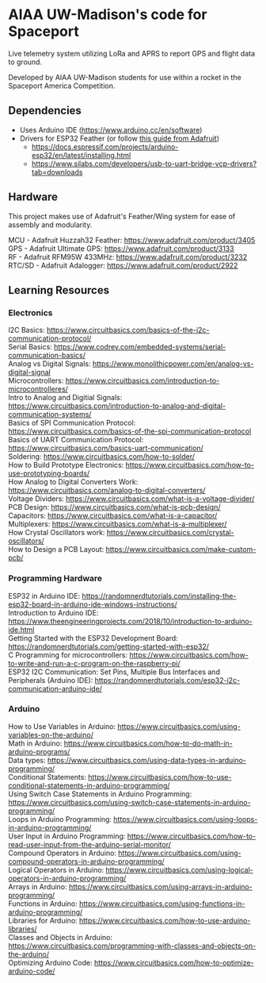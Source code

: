 # AIAA UW-Madison's code for Spaceport
Live telemetry system utilizing LoRa and APRS to report GPS and flight data to ground.

Developed by AIAA UW-Madison students for use within a rocket in the Spaceport America Competition.

## Dependencies
- Uses Arduino IDE (https://www.arduino.cc/en/software)
- Drivers for ESP32 Feather (or follow [this guide from Adafruit](https://learn.adafruit.com/adafruit-huzzah32-esp32-feather/overview))
   - https://docs.espressif.com/projects/arduino-esp32/en/latest/installing.html
   - https://www.silabs.com/developers/usb-to-uart-bridge-vcp-drivers?tab=downloads

## Hardware
This project makes use of Adafruit's Feather/Wing system for ease of assembly and modularity.

MCU - Adafruit Huzzah32 Feather: https://www.adafruit.com/product/3405  
GPS - Adafruit Ultimate GPS: https://www.adafruit.com/product/3133  
RF - Adafruit RFM95W 433MHz: https://www.adafruit.com/product/3232  
RTC/SD - Adafruit Adalogger: https://www.adafruit.com/product/2922  

## Learning Resources
### Electronics
I2C Basics: https://www.circuitbasics.com/basics-of-the-i2c-communication-protocol/  
Serial Basics: https://www.codrey.com/embedded-systems/serial-communication-basics/  
Analog vs Digital Signals: https://www.monolithicpower.com/en/analog-vs-digital-signal  
Microcontrollers: https://www.circuitbasics.com/introduction-to-microcontrolleres/  
Intro to Analog and Digitial Signals: https://www.circuitbasics.com/introduction-to-analog-and-digital-communication-systems/  
Basics of SPI Communication Protocol: https://www.circuitbasics.com/basics-of-the-spi-communication-protocol  
Basics of UART Communication Protocol: https://www.circuitbasics.com/basics-uart-communication/  
Soldering: https://www.circuitbasics.com/how-to-solder/  
How to Build Prototype Electronics:  https://www.circuitbasics.com/how-to-use-prototyping-boards/  
How Analog to Digital Converters Work: https://www.circuitbasics.com/analog-to-digital-converters/  
Voltage Dividers: https://www.circuitbasics.com/what-is-a-voltage-divider/  
PCB Design: https://www.circuitbasics.com/what-is-pcb-design/  
Capacitors: https://www.circuitbasics.com/what-is-a-capacitor/  
Multiplexers: https://www.circuitbasics.com/what-is-a-multiplexer/  
How Crystal Oscillators work: https://www.circuitbasics.com/crystal-oscillators/  
How to Design a PCB Layout: https://www.circuitbasics.com/make-custom-pcb/  

### Programming Hardware
ESP32 in Arduino IDE: https://randomnerdtutorials.com/installing-the-esp32-board-in-arduino-ide-windows-instructions/  
Introduction to Arduino IDE: https://www.theengineeringprojects.com/2018/10/introduction-to-arduino-ide.html  
Getting Started with the ESP32 Development Board: https://randomnerdtutorials.com/getting-started-with-esp32/  
C Programming for microcontrollers: https://www.circuitbasics.com/how-to-write-and-run-a-c-program-on-the-raspberry-pi/  
ESP32 I2C Communication: Set Pins, Multiple Bus Interfaces and Peripherals (Arduino IDE): https://randomnerdtutorials.com/esp32-i2c-communication-arduino-ide/  

### Arduino
How to Use Variables in Arduino: https://www.circuitbasics.com/using-variables-on-the-arduino/  
Math in Arduino: https://www.circuitbasics.com/how-to-do-math-in-arduino-programs/  
Data types: https://www.circuitbasics.com/using-data-types-in-arduino-programming/  
Conditional Statements: https://www.circuitbasics.com/how-to-use-conditional-statements-in-arduino-programming/  
Using Switch Case Statements in Arduino Programming: https://www.circuitbasics.com/using-switch-case-statements-in-arduino-programming/  
Loops in Arduino Programming: https://www.circuitbasics.com/using-loops-in-arduino-programming/  
User Input in Arduino Programming: https://www.circuitbasics.com/how-to-read-user-input-from-the-arduino-serial-monitor/  
Compound Operators in Arduino: https://www.circuitbasics.com/using-compound-operators-in-arduino-programming/  
Logical Operators in Arduino: https://www.circuitbasics.com/using-logical-operators-in-arduino-programming/  
Arrays in Arduino: https://www.circuitbasics.com/using-arrays-in-arduino-programming/  
Functions in Arduino: https://www.circuitbasics.com/using-functions-in-arduino-programming/  
Libraries for Arduino: https://www.circuitbasics.com/how-to-use-arduino-libraries/  
Classes and Objects in Arduino: https://www.circuitbasics.com/programming-with-classes-and-objects-on-the-arduino/  
Optimizing Arduino Code: https://www.circuitbasics.com/how-to-optimize-arduino-code/  
